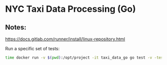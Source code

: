 # NYC Taxi Data Processing (Go)

## Notes:

https://docs.gitlab.com/runner/install/linux-repository.html

Run a specific set of tests:

```bash
time docker run -v $(pwd):/opt/project -it taxi_data_go go test -v -test.run RatecodeID
```
